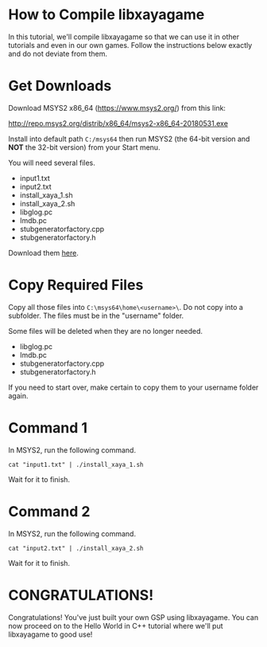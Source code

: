 # How to Compile libxayagame

In this tutorial, we'll compile libxayagame so that we can use it in other tutorials and even in our own games. Follow the instructions below exactly and do not deviate from them. 

# Get Downloads

Download MSYS2 x86_64 (https://www.msys2.org/) from this link: 

http://repo.msys2.org/distrib/x86_64/msys2-x86_64-20180531.exe

Install into default path `C:/msys64` then run MSYS2 (the 64-bit version and **NOT** the 32-bit version) from your Start menu.

You will need several files. 

- input1.txt
- input2.txt
- install_xaya_1.sh
- install_xaya_2.sh
- libglog.pc
- lmdb.pc
- stubgeneratorfactory.cpp
- stubgeneratorfactory.h

Download them [here](libxayagame-compiler-files2.zip).

# Copy Required Files

Copy all those files into `C:\msys64\home\<username>\`. Do not copy into a subfolder. The files must be in the "username" folder. 

Some files will be deleted when they are no longer needed.

- libglog.pc
- lmdb.pc
- stubgeneratorfactory.cpp
- stubgeneratorfactory.h

If you need to start over, make certain to copy them to your username folder again. 

# Command 1

In MSYS2, run the following command.

	cat "input1.txt" | ./install_xaya_1.sh

Wait for it to finish.

# Command 2

In MSYS2, run the following command.

	cat "input2.txt" | ./install_xaya_2.sh

Wait for it to finish.

# CONGRATULATIONS! 

Congratulations! You've just built your own GSP using libxayagame. You can now proceed on to the Hello World in C++ tutorial where we'll put libxayagame to good use! 


